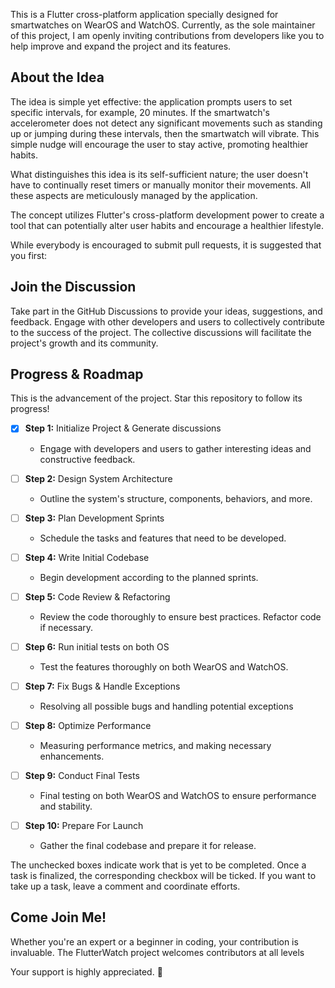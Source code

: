 This is a Flutter cross-platform application specially designed for smartwatches on WearOS and WatchOS. Currently, as the sole maintainer of this project, I am openly inviting contributions from developers like you to help improve and expand the project and its features.

## About the Idea

The idea is simple yet effective: the application prompts users to set specific intervals, for example, 20 minutes. If the smartwatch's accelerometer does not detect any significant movements such as standing up or jumping during these intervals, then the smartwatch will vibrate. This simple nudge will encourage the user to stay active, promoting healthier habits.

What distinguishes this idea is its self-sufficient nature; the user doesn't have to continually reset timers or manually monitor their movements. All these aspects are meticulously managed by the application.

The concept utilizes Flutter's cross-platform development power to create a tool that can potentially alter user habits and encourage a healthier lifestyle.

While everybody is encouraged to submit pull requests, it is suggested that you first:

## Join the Discussion

Take part in the GitHub Discussions to provide your ideas, suggestions, and feedback. Engage with other developers and users to collectively contribute to the success of the project. The collective discussions will facilitate the project's growth and its community.

## Progress & Roadmap

This is the advancement of the project. Star this repository to follow its progress!

- [x] **Step 1:** Initialize Project & Generate discussions
    - Engage with developers and users to gather interesting ideas and constructive feedback.

- [ ] **Step 2:** Design System Architecture
    - Outline the system's structure, components, behaviors, and more.

- [ ] **Step 3:** Plan Development Sprints
    - Schedule the tasks and features that need to be developed.

- [ ] **Step 4:** Write Initial Codebase  
    - Begin development according to the planned sprints.

- [ ] **Step 5:** Code Review & Refactoring
    - Review the code thoroughly to ensure best practices. Refactor code if necessary.

- [ ] **Step 6:** Run initial tests on both OS
    - Test the features thoroughly on both WearOS and WatchOS.

- [ ] **Step 7:** Fix Bugs & Handle Exceptions
    - Resolving all possible bugs and handling potential exceptions

- [ ] **Step 8:** Optimize Performance
    - Measuring performance metrics, and making necessary enhancements.

- [ ] **Step 9:** Conduct Final Tests
    - Final testing on both WearOS and WatchOS to ensure performance and stability.

- [ ] **Step 10:** Prepare For Launch
    - Gather the final codebase and prepare it for release.

The unchecked boxes indicate work that is yet to be completed. Once a task is finalized, the corresponding checkbox will be ticked. If you want to take up a task, leave a comment and coordinate efforts.

## Come Join Me!

Whether you're an expert or a beginner in coding, your contribution is invaluable. The FlutterWatch project welcomes contributors at all levels

Your support is highly appreciated. 🙏
